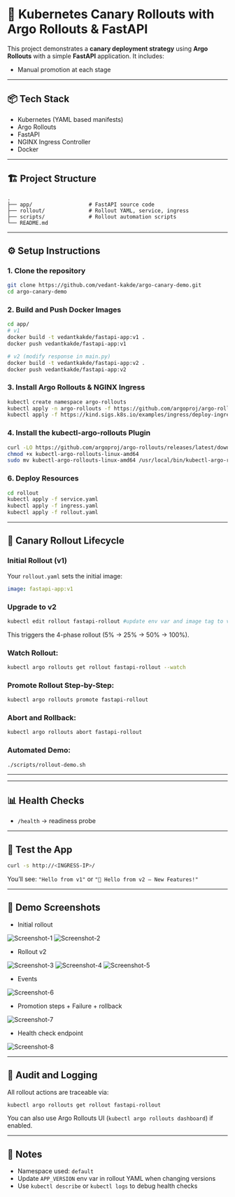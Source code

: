 # 🚀 Kubernetes Canary Rollouts with Argo Rollouts & FastAPI

This project demonstrates a **canary deployment strategy** using **Argo Rollouts** with a simple **FastAPI** application. It includes:
- Manual promotion at each stage

---

## 📦 Tech Stack
- Kubernetes (YAML based manifests)
- Argo Rollouts
- FastAPI
- NGINX Ingress Controller
- Docker

---

## 🏗️ Project Structure
```
.
├── app/                  # FastAPI source code
├── rollout/              # Rollout YAML, service, ingress
├── scripts/              # Rollout automation scripts
└── README.md
```

---

## ⚙️ Setup Instructions

### 1. Clone the repository
```bash
git clone https://github.com/vedant-kakde/argo-canary-demo.git
cd argo-canary-demo
```

### 2. Build and Push Docker Images
```bash
cd app/
# v1
docker build -t vedantkakde/fastapi-app:v1 .
docker push vedantkakde/fastapi-app:v1

# v2 (modify response in main.py)
docker build -t vedantkakde/fastapi-app:v2 .
docker push vedantkakde/fastapi-app:v2

```

### 3. Install Argo Rollouts & NGINX Ingress
```bash
kubectl create namespace argo-rollouts
kubectl apply -n argo-rollouts -f https://github.com/argoproj/argo-rollouts/releases/latest/download/install.yaml
kubectl apply -f https://kind.sigs.k8s.io/examples/ingress/deploy-ingress-nginx.yaml
```

### 4. Install the kubectl-argo-rollouts Plugin
```bash
curl -LO https://github.com/argoproj/argo-rollouts/releases/latest/download/kubectl-argo-rollouts-linux-amd64
chmod +x kubectl-argo-rollouts-linux-amd64
sudo mv kubectl-argo-rollouts-linux-amd64 /usr/local/bin/kubectl-argo-rollouts
```

### 6. Deploy Resources
```bash
cd rollout
kubectl apply -f service.yaml
kubectl apply -f ingress.yaml
kubectl apply -f rollout.yaml
```

---

## 🚦 Canary Rollout Lifecycle

### Initial Rollout (v1)
Your `rollout.yaml` sets the initial image:
```yaml
image: fastapi-app:v1
```

### Upgrade to v2

```bash
kubectl edit rollout fastapi-rollout #update env var and image tag to v2
```
This triggers the 4-phase rollout (5% → 25% → 50% → 100%).

### Watch Rollout:
```bash
kubectl argo rollouts get rollout fastapi-rollout --watch
```

### Promote Rollout Step-by-Step:
```bash
kubectl argo rollouts promote fastapi-rollout
```

### Abort and Rollback:
```bash
kubectl argo rollouts abort fastapi-rollout
```

### Automated Demo:
```bash
./scripts/rollout-demo.sh
```
---

---

## 📊 Health Checks
- `/health` → readiness probe

---

## 🧪 Test the App
```bash
curl -s http://<INGRESS-IP>/
```
You’ll see: `"Hello from v1"` or `"🚀 Hello from v2 – New Features!"`

---

## 📸 Demo Screenshots

- Initial rollout
<img alt="Screenshot-1" src="https://github.com/user-attachments/assets/cbb385d6-b008-4cfd-a30c-e83b8ea4b1eb" />
<img alt="Screenshot-2" src="https://github.com/user-attachments/assets/4dab3da4-9b20-4be3-aafd-dc832b5d1a9d" />


- Rollout v2
<img alt="Screenshot-3" src="https://github.com/user-attachments/assets/b1dd0638-33e2-44f1-8d97-4d50fe1a5295" />
<img alt="Screenshot-4" src="https://github.com/user-attachments/assets/5b0c6fc2-143e-46c0-96cf-0ad9854529f7" />
<img alt="Screenshot-5" src="https://github.com/user-attachments/assets/61cdc017-6fea-4636-85ad-2256b39b69b3" />


- Events
<img alt="Screenshot-6" src="https://github.com/user-attachments/assets/ccd79409-626e-4c94-aa8f-68c89d735dfe" />


- Promotion steps + Failure + rollback
<img alt="Screenshot-7" src="https://github.com/user-attachments/assets/06a38a9c-b90c-4f8d-bd11-3414ff5a581f" />


- Health check endpoint
<img alt="Screenshot-8" src="https://github.com/user-attachments/assets/eee0688c-3229-4dd1-9d74-1aac7d6d3913" />

---

## 👤 Audit and Logging

All rollout actions are traceable via:
```bash
kubectl argo rollouts get rollout fastapi-rollout
```
You can also use Argo Rollouts UI (`kubectl argo rollouts dashboard`) if enabled.

---

## 📌 Notes

- Namespace used: `default`
- Update `APP_VERSION` env var in rollout YAML when changing versions
- Use `kubectl describe` or `kubectl logs` to debug health checks

